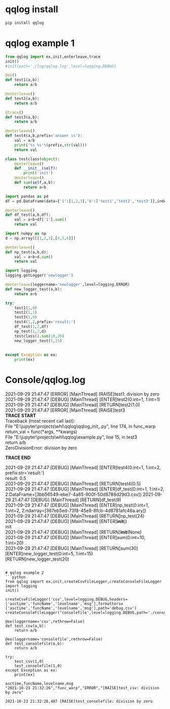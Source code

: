 
# qqlog install
```python
pip install qqlog
```

# qqlog example 1

```python
from qqlog import ex,init,enterleave,trace
init()
#init(path='./log/qqlog.log',level=logging.DEBUG)

@ex()
def test1(a,b):
    return a/b

@enterleave()
def test2(a,b):
    return a/b    

@trace()
def test3(a,b):
    return a/b

@enterleave()
def test4(a,b,prefix='answer is'):
    val = a/b
    print('%s %s'%(prefix,str(val)))
    return val

class testclass(object):
    @enterleave()
    def __init__(self):
        print('init')
    @enterleave()
    def sum(self,a,b):
        return a+b

import pandas as pd
df = pd.DataFrame(data={'1':[1,2,3],'b':['test1','test2','test3']},index=range(3))

@enterleave()
def df_test(a,b,df):
    val = a+b+df['1'].sum()    
    return val

import numpy as np
d = np.array([[1,2,3],[4,5,6]])

@enterleave()
def np_test(a,b,d):
    val = a+b+d.sum()    
    return val

import logging
logging.getLogger('newlogger')

@enterleave(loggername='newlogger',level=logging.ERROR)
def new_logger_test(a,b):
    return a+b

try:
    test1(1,0)
    test2(1,1)
    test3(1,0)
    test4(1,2,prefix='result:')
    df_test(1,2,df)
    np_test(1,2,d)
    testclass().sum(10,20)
    new_logger_test(5,15)
    
    
except Exception as ex:
    print(ex)

```
# Console/qqlog.log
2021-09-29 21:47:47 [ERROR] [MainThread] [RAISE]test1: division by zero                                                           
2021-09-29 21:47:47 [DEBUG] [MainThread] [ENTER]test2(0:int=1, 1:int=1)                                                           
2021-09-29 21:47:47 [DEBUG] [MainThread] [RETURN]test2(1.0)                                                                       
2021-09-29 21:47:47 [ERROR] [MainThread] [RAISE]test3                                                                             
****************************************TRACE START****************************************                                       
Traceback (most recent call last):                                                                                                
  File "E:\jupyter\projects\whl\qqlog\qqlog\__init__.py", line 174, in func_warp                                                  
    return_val = func(*args, **kwargs)                                                                                            
  File "E:\jupyter\projects\whl\qqlog\example.py", line 15, in test3                                                              
    return a/b                                                                                                                    
ZeroDivisionError: division by zero                                                                                               
                                                                                                                                  
****************************************TRACE END****************************************                                         
                                                                                                                                  
2021-09-29 21:47:47 [DEBUG] [MainThread] [ENTER]test4(0:int=1, 1:int=2, prefix:str='result:')                                     
result: 0.5                                                                                                                       
2021-09-29 21:47:47 [DEBUG] [MainThread] [RETURN]test4(0.5)                                                                       
2021-09-29 21:47:47 [DEBUG] [MainThread] [ENTER]df_test(0:int=1, 1:int=2, 2:DataFrame=[3bb56549-ebe7-4a85-900f-50d8788d29d3.csv]) 
2021-09-29 21:47:47 [DEBUG] [MainThread] [RETURN]df_test(9)                                                                       
2021-09-29 21:47:47 [DEBUG] [MainThread] [ENTER]np_test(0:int=1, 1:int=2, 2:ndarray=[367eb5ed-73f8-45e8-8fcb-4d8781afc46a.ary])   
2021-09-29 21:47:47 [DEBUG] [MainThread] [RETURN]np_test(24)                                                                      
2021-09-29 21:47:47 [DEBUG] [MainThread] [ENTER]__init__()                                                                        
init                                                                                                                              
2021-09-29 21:47:47 [DEBUG] [MainThread] [RETURN]__init__(None)                                                                   
2021-09-29 21:47:47 [DEBUG] [MainThread] [ENTER]sum(0:int=10, 1:int=20)                                                           
2021-09-29 21:47:47 [DEBUG] [MainThread] [RETURN]sum(30)                                                                          
[ENTER]new_logger_test(0:int=5, 1:int=15)                                                                                         
[RETURN]new_logger_test(20)                                                                                                       
```

# qqlog example 2
```python
from qqlog import ex,init,createCsvFileLogger,createConsoleFileLogger
import logging
init()

createCsvFileLogger('csv',level=logging.DEBUG,headers=['asctime','funcName','levelname','msg'],formatters=['asctime','funcName','levelname','msg'],path='debug.csv')
createConsoleFileLogger('consolefile',level=logging.DEBUG,path='./consolefile.log')

@ex(loggername='csv',rethrow=False)
def test_csv(a,b):
    return a/b

@ex(loggername='consolefile',rethrow=False)
def test_consolefile(a,b):
    return a/b

try:
    test_csv(1,0)
    test_consolefile(1,0)
except Exception as ex:
    print(ex)
```
``` debug.csv
asctime,funcName,levelname,msg
"2021-10-23 21:32:26","func_warp","ERROR","[RAISE]test_csv: division by zero"
```
``` cnsolefile.log
2021-10-23 21:32:26,407 [RAISE]test_consolefile: division by zero
```